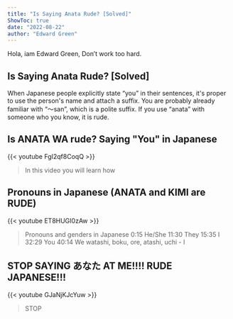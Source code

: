 ```yaml
---
title: "Is Saying Anata Rude? [Solved]"
ShowToc: true 
date: "2022-08-22"
author: "Edward Green" 
---
```


Hola, iam Edward Green, Don’t work too hard.
## Is Saying Anata Rude? [Solved]
When Japanese people explicitly state “you” in their sentences, it's proper to use the person's name and attach a suffix. You are probably already familiar with “～san”, which is a polite suffix. If you use “anata” with someone who you know, it is rude.

## Is ANATA WA rude? Saying "You" in Japanese
{{< youtube FgI2qf8CoqQ >}}
>In this video you will learn how 

## Pronouns in Japanese (ANATA and KIMI are RUDE)
{{< youtube ET8HUGI0zAw >}}
>Pronouns and genders in Japanese 0:15 He/She 11:30 They 15:35 I 32:29 You 40:14 We watashi, boku, ore, atashi, uchi - I 

## STOP SAYING あなた AT ME!!!! RUDE JAPANESE!!!
{{< youtube GJaNjKJcYuw >}}
>STOP 

